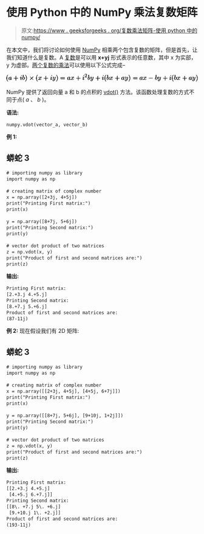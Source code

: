 # 使用 Python 中的 NumPy 乘法复数矩阵

> 原文:[https://www . geeksforgeeks . org/复数乘法矩阵-使用 python 中的 numpy/](https://www.geeksforgeeks.org/multiply-matrices-of-complex-numbers-using-numpy-in-python/)

在本文中，我们将讨论如何使用 [NumPy](https://www.geeksforgeeks.org/python-numpy/) 相乘两个包含复数的矩阵，但是首先，让我们知道什么是复数。A [复数](https://www.geeksforgeeks.org/complex-numbers-in-python-set-1-introduction/)是可以用 **x+yj** 形式表示的任意数，其中 x 为实部，y 为虚部。[两个复数的乘法](https://www.geeksforgeeks.org/multiplication-two-complex-numbers-given-strings/)可以使用以下公式完成–

![(a+ib) \times (x+iy)=ax+i^2by+i(bx+ay)=ax-by+i(bx+ay)](img/75271a75860d5ac2bc4fdb1d268c0886.png "Rendered by QuickLaTeX.com")

NumPy 提供了返回向量 a 和 b 的点积的 [vdot()](https://www.geeksforgeeks.org/numpy-vdot-python/) 方法。该函数处理复数的方式不同于点( *a* 、 *b* )。

**语法:**

```
numpy.vdot(vector_a, vector_b)
```

**例 1:**

## 蟒蛇 3

```
# importing numpy as library
import numpy as np

# creating matrix of complex number
x = np.array([2+3j, 4+5j])
print("Printing First matrix:")
print(x)

y = np.array([8+7j, 5+6j])
print("Printing Second matrix:")
print(y)

# vector dot product of two matrices
z = np.vdot(x, y)
print("Product of first and second matrices are:")
print(z)
```

**输出:**

```
Printing First matrix:
[2.+3.j 4.+5.j]
Printing Second matrix:
[8.+7.j 5.+6.j]
Product of first and second matrices are:
(87-11j)

```

**例 2:** 现在假设我们有 2D 矩阵:

## 蟒蛇 3

```
# importing numpy as library
import numpy as np

# creating matrix of complex number
x = np.array([[2+3j, 4+5j], [4+5j, 6+7j]])
print("Printing First matrix:")
print(x)

y = np.array([[8+7j, 5+6j], [9+10j, 1+2j]])
print("Printing Second matrix:")
print(y)

# vector dot product of two matrices
z = np.vdot(x, y)
print("Product of first and second matrices are:")
print(z)
```

**输出:**

```
Printing First matrix:
[[2.+3.j 4.+5.j]
 [4.+5.j 6.+7.j]]
Printing Second matrix:
[[8\. +7.j 5\. +6.j]
 [9.+10.j 1\. +2.j]]
Product of first and second matrices are:
(193-11j)

```